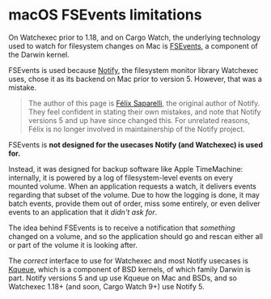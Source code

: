# macOS FSEvents limitations

On Watchexec prior to 1.18, and on Cargo Watch, the underlying technology used
to watch for filesystem changes on Mac is
[FSEvents](https://developer.apple.com/library/archive/documentation/Darwin/Conceptual/FSEvents_ProgGuide/TechnologyOverview/TechnologyOverview.html#//apple_ref/doc/uid/TP40005289-CH3-SW1),
a component of the Darwin kernel.

FSEvents is used because [Notify](https://github.com/notify-rs/notify), the
filesystem monitor library Watchexec uses, chose it as its backend on Mac prior
to version 5. However, that was a mistake.

> The author of this page is [Félix Saparelli](https://passcod.name), the
> original author of Notify. They feel confident in stating their own mistakes,
> and note that Notify versions 5 and up have since changed this. For unrelated
> reasons, Félix is no longer involved in maintainership of the Notify project.

FSEvents is **not designed for the usecases Notify (and Watchexec) is used for.**

Instead, it was designed for backup software like Apple TimeMachine:
internally, it is powered by a log of filesystem-level events on every mounted
volume. When an application requests a watch, it delivers events regarding that
subset of the volume. Due to how the logging is done, it may batch events,
provide them out of order, miss some entirely, or even deliver events to an
application that it _didn't ask for_.

The idea behind FSEvents is to receive a notification that _something_ changed
on a volume, and so the application should go and rescan either all or part of
the volume it is looking after.

The _correct_ interface to use for Watchexec and most Notify usecases is
[Kqueue](https://en.wikipedia.org/wiki/Kqueue), which is a component of BSD
kernels, of which family Darwin is part. Notify versions 5 and up use Kqueue on
Mac and BSDs, and so Watchexec 1.18+ (and soon, Cargo Watch 9+) use Notify 5.

